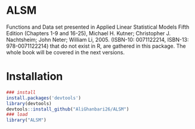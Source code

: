 # ALSM
Functions and Data set presented in Applied Linear Statistical Models Fifth Edition (Chapters 1-9 and 16-25), Michael H. Kutner; Christopher J. Nachtsheim; John Neter; William Li, 2005. (ISBN-10: 0071122214, ISBN-13: 978-0071122214) that do not exist in R, are gathered in this package. The whole book will be covered in the next versions.

# Installation

```r
### install
install.packages('devtools')
library(devtools)
devtools::install_github("AliGhanbari26/ALSM")
### load
library("ALSM")
```
